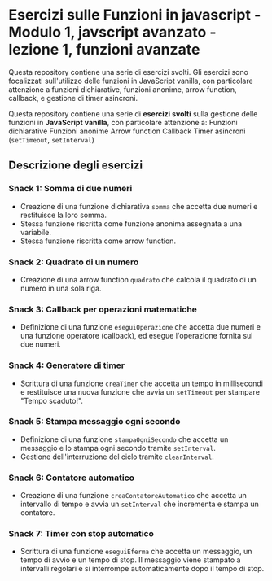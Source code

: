 # Esercizi sulle Funzioni in javascript - Modulo 1, javscript avanzato - lezione 1, funzioni avanzate

Questa repository contiene una serie di esercizi svolti. Gli esercizi sono focalizzati sull'utilizzo delle funzioni in JavaScript vanilla, con particolare attenzione a funzioni dichiarative, funzioni anonime, arrow function, callback, e gestione di timer asincroni.

Questa repository contiene una serie di **esercizi svolti** sulla gestione delle funzioni in **JavaScript vanilla**, con particolare attenzione a:
Funzioni dichiarative
Funzioni anonime
Arrow function
Callback
Timer asincroni (`setTimeout`, `setInterval`)

## Descrizione degli esercizi

### Snack 1: Somma di due numeri
- Creazione di una funzione dichiarativa `somma` che accetta due numeri e restituisce la loro somma.
- Stessa funzione riscritta come funzione anonima assegnata a una variabile.
- Stessa funzione riscritta come arrow function.

### Snack 2: Quadrato di un numero
- Creazione di una arrow function `quadrato` che calcola il quadrato di un numero in una sola riga.

### Snack 3: Callback per operazioni matematiche
- Definizione di una funzione `eseguiOperazione` che accetta due numeri e una funzione operatore (callback), ed esegue l'operazione fornita sui due numeri.

### Snack 4: Generatore di timer
- Scrittura di una funzione `creaTimer` che accetta un tempo in millisecondi e restituisce una nuova funzione che avvia un `setTimeout` per stampare "Tempo scaduto!".

### Snack 5: Stampa messaggio ogni secondo
- Definizione di una funzione `stampaOgniSecondo` che accetta un messaggio e lo stampa ogni secondo tramite `setInterval`.
- Gestione dell'interruzione del ciclo tramite `clearInterval`.

### Snack 6: Contatore automatico
- Creazione di una funzione `creaContatoreAutomatico` che accetta un intervallo di tempo e avvia un `setInterval` che incrementa e stampa un contatore.

### Snack 7: Timer con stop automatico
- Scrittura di una funzione `eseguiEferma` che accetta un messaggio, un tempo di avvio e un tempo di stop. Il messaggio viene stampato a intervalli regolari e si interrompe automaticamente dopo il tempo di stop.

